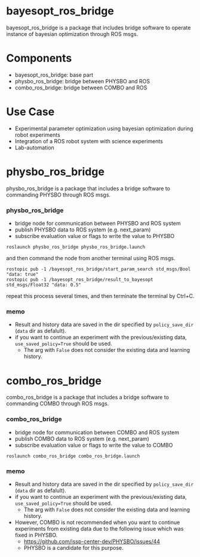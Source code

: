 # bayesopt_ros_bridge

bayesopt_ros_bridge is a package that includes bridge software to operate instance of bayesian optimization through ROS msgs.

# Components
- bayesopt_ros_bridge: base part
- physbo_ros_bridge: bridge between PHYSBO and ROS  
- combo_ros_bridge: bridge between COMBO and ROS  

# Use Case
- Experimental parameter optimization using bayesian optimization during robot experiments
- Integration of a ROS robot system with science experiments
- Lab-automation


# physbo_ros_bridge

physbo_ros_bridge is a package that includes a bridge software to commanding PHYSBO through ROS msgs.


### physbo_ros_bridge
- bridge node for communication between PHYSBO and ROS system
- publish PHYSBO data to ROS system (e.g. next_param)
- subscribe evaluation value or flags to write the value to PHYSBO
```
roslaunch physbo_ros_bridge physbo_ros_bridge.launch
```
and then command the node from another terminal using ROS msgs.
```
rostopic pub -1 /bayesopt_ros_bridge/start_param_search std_msgs/Bool "data: true"
rostopic pub -1 /bayesopt_ros_bridge/result_to_bayesopt std_msgs/Float32 "data: 0.5"
```
repeat this process several times, and then terminate the terminal by Ctrl+C.


### memo
- Result and history data are saved in the dir specified by `policy_save_dir` (`data` dir as defalult).
- if you want to continue an experiment with the previous/existing data, `use_saved_policy=True` should be used.
  - The arg with `False` does not consider the existing data and learning history.


# combo_ros_bridge

combo_ros_bridge is a package that includes a bridge software to commanding COMBO through ROS msgs.


### combo_ros_bridge
- bridge node for communication between COMBO and ROS system
- publish COMBO data to ROS system (e.g. next_param)
- subscribe evaluation value or flags to write the value to COMBO
```
roslaunch combo_ros_bridge combo_ros_bridge.launch
```

### memo
- Result and history data are saved in the dir specified by `policy_save_dir` (`data` dir as defalult).
- if you want to continue an experiment with the previous/existing data, `use_saved_policy=True` should be used.
  - The arg with `False` does not consider the existing data and learning history.
- However, COMBO is not recommended when you want to continue experiments from existing data due to the following issue which was fixed in PHYSBO.
  - https://github.com/issp-center-dev/PHYSBO/issues/44
  - PHYSBO is a candidate for this purpose.
